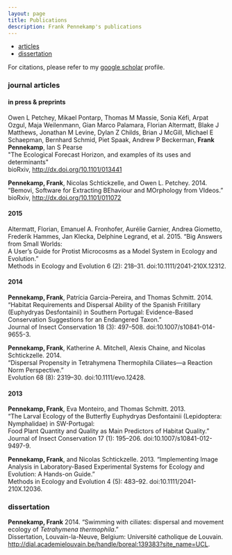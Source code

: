 ```yaml
---
layout: page
title: Publications
description: Frank Pennekamp's publications
---
```


<div class="navbar">
    <div class="navbar-inner">
        <ul class="nav">
            <li><a href="#articles">articles</a></li>
            <li><a href="#thesis">dissertation</a></li>
        </ul>
    </div>
</div>

For citations, please refer to my [google scholar](http://scholar.google.de/citations?user=yRx8FTsAAAAJ&hl=de) profile.    

### <a name="articles"></a>journal articles

#### in press & preprints   
    
Owen L Petchey, Mikael Pontarp, Thomas M Massie, Sonia Kéfi, Arpat Ozgul, Maja Weilenmann, Gian Marco Palamara, 
Florian Altermatt, Blake J Matthews, Jonathan M Levine, Dylan Z Childs, Brian J McGill, Michael E Schaepman, 
Bernhard Schmid, Piet Spaak, Andrew P Beckerman, **Frank Pennekamp**, Ian S Pearse    
"The Ecological Forecast Horizon, and examples of its uses and determinants"    
bioRxiv, http://dx.doi.org/10.1101/013441

**Pennekamp, Frank**, Nicolas Schtickzelle, and Owen L. Petchey. 2014.     
“Bemovi, Software for Extracting BEhaviour and MOrphology from VIdeos.”     
bioRxiv, http://dx.doi.org/10.1101/011072

#### 2015

Altermatt, Florian, Emanuel A. Fronhofer, Aurélie Garnier, Andrea Giometto, Frederik Hammes, Jan Klecka, 
Delphine Legrand, et al. 2015. “Big Answers from Small Worlds:     
A User’s Guide for Protist Microcosms as a Model System in Ecology and Evolution.”     
Methods in Ecology and Evolution 6 (2): 218–31. doi:10.1111/2041-210X.12312.


#### 2014

**Pennekamp, Frank**, Patrícia Garcia-Pereira, and Thomas Schmitt. 2014.     
“Habitat Requirements and Dispersal Ability of the Spanish Fritillary (Euphydryas Desfontainii) in Southern Portugal: 
Evidence-Based Conservation Suggestions for an Endangered Taxon.”     
Journal of Insect Conservation 18 (3): 497–508. doi:10.1007/s10841-014-9655-3.

**Pennekamp, Frank**, Katherine A. Mitchell, Alexis Chaine, and Nicolas Schtickzelle. 2014.     
“Dispersal Propensity in Tetrahymena Thermophila Ciliates—a Reaction Norm Perspective.”     
Evolution 68 (8): 2319–30. doi:10.1111/evo.12428.   

    
#### 2013

**Pennekamp, Frank**, Eva Monteiro, and Thomas Schmitt. 2013.     
“The Larval Ecology of the Butterfly Euphydryas Desfontainii (Lepidoptera: Nymphalidae) in SW-Portugal:     
Food Plant Quantity and Quality as Main Predictors of Habitat Quality.”     
Journal of Insect Conservation 17 (1): 195–206. doi:10.1007/s10841-012-9497-9.   

**Pennekamp, Frank**, and Nicolas Schtickzelle. 2013. 
“Implementing Image Analysis in Laboratory-Based Experimental Systems for Ecology and Evolution: A Hands-on Guide.”    
Methods in Ecology and Evolution 4 (5): 483–92. doi:10.1111/2041-210X.12036.    


### <a name="thesis"></a>dissertation

**Pennekamp, Frank** 2014. “Swimming with ciliates: dispersal and movement ecology of *Tetrahymena thermophila*.”     
Dissertation, Louvain-la-Neuve, Belgium: Université catholique de Louvain.     
http://dial.academielouvain.be/handle/boreal:139383?site_name=UCL.



